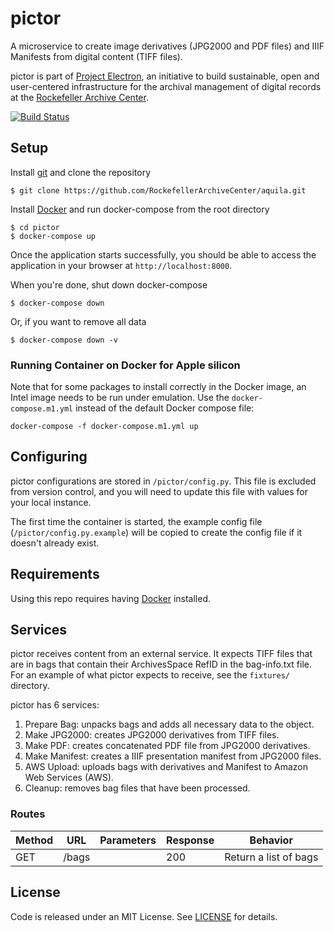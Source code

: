 # pictor

A microservice to create image derivatives (JPG2000 and PDF files) and IIIF Manifests from digital content (TIFF files).

pictor is part of [Project Electron](https://github.com/RockefellerArchiveCenter/project_electron), an initiative to build sustainable, open and user-centered infrastructure for the archival management of digital records at the [Rockefeller Archive Center](http://rockarch.org/).

[![Build Status](https://travis-ci.org/RockefellerArchiveCenter/pictor.svg?branch=base)](https://travis-ci.org/RockefellerArchiveCenter/pictor)

## Setup

Install [git](https://git-scm.com/) and clone the repository

    $ git clone https://github.com/RockefellerArchiveCenter/aquila.git

Install [Docker](https://store.docker.com/search?type=edition&offering=community) and run docker-compose from the root directory

    $ cd pictor
    $ docker-compose up

Once the application starts successfully, you should be able to access the application in your browser at `http://localhost:8000`.

When you're done, shut down docker-compose

    $ docker-compose down

Or, if you want to remove all data

    $ docker-compose down -v

### Running Container on Docker for Apple silicon

Note that for some packages to install correctly in the Docker image, an Intel image needs to be run under emulation. Use the `docker-compose.m1.yml` instead of the default Docker compose file:

```
docker-compose -f docker-compose.m1.yml up
```

## Configuring
pictor configurations are stored in `/pictor/config.py`. This file is excluded from version control, and you will need to update this file with values for your local instance.

The first time the container is started, the example config file (`/pictor/config.py.example`) will be copied to create the config file if it doesn't already exist.
## Requirements

Using this repo requires having [Docker](https://store.docker.com/search?type=edition&offering=community) installed.

## Services
pictor receives content from an external service. It expects TIFF files that are in bags that
contain their ArchivesSpace RefID in the bag-info.txt file. For an example of what pictor expects to receive, see the `fixtures/` directory.

pictor has 6 services:
1. Prepare Bag: unpacks bags and adds all necessary data to the object.
2. Make JPG2000: creates JPG2000 derivatives from TIFF files.
3. Make PDF: creates concatenated PDF file from JPG2000 derivatives.
4. Make Manifest: creates a IIIF presentation manifest from JPG2000 files.
5. AWS Upload: uploads bags with derivatives and Manifest to Amazon Web Services (AWS).
6. Cleanup: removes bag files that have been processed.

### Routes

| Method | URL | Parameters | Response  | Behavior  |
|--------|-----|---|---|---|
|GET|/bags| |200|Return a list of bags|


## License

Code is released under an MIT License. See [LICENSE](LICENSE) for details.
